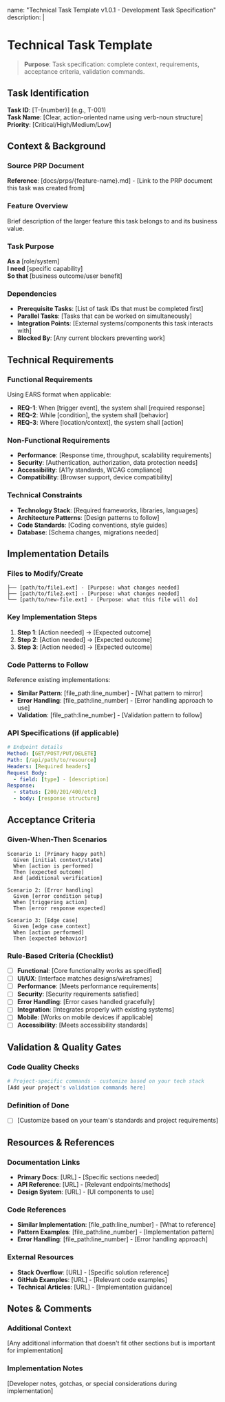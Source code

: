 name: "Technical Task Template v1.0.1 - Development Task Specification"
description: |

# Technical Task Template

> **Purpose**: Task specification: complete context, requirements, acceptance criteria, validation commands.

## Task Identification

**Task ID**: [T-{number}] (e.g., T-001)  
**Task Name**: [Clear, action-oriented name using verb-noun structure]  
**Priority**: [Critical/High/Medium/Low]  

## Context & Background

### Source PRP Document
**Reference**: [docs/prps/{feature-name}.md] - [Link to the PRP document this task was created from]

### Feature Overview
Brief description of the larger feature this task belongs to and its business value.

### Task Purpose
**As a** [role/system]  
**I need** [specific capability]  
**So that** [business outcome/user benefit]  

### Dependencies
- **Prerequisite Tasks**: [List of task IDs that must be completed first]
- **Parallel Tasks**: [Tasks that can be worked on simultaneously]
- **Integration Points**: [External systems/components this task interacts with]
- **Blocked By**: [Any current blockers preventing work]

## Technical Requirements

### Functional Requirements
Using EARS format when applicable:
- **REQ-1**: When [trigger event], the system shall [required response]
- **REQ-2**: While [condition], the system shall [behavior]
- **REQ-3**: Where [location/context], the system shall [action]

### Non-Functional Requirements
- **Performance**: [Response time, throughput, scalability requirements]
- **Security**: [Authentication, authorization, data protection needs]
- **Accessibility**: [A11y standards, WCAG compliance]
- **Compatibility**: [Browser support, device compatibility]

### Technical Constraints
- **Technology Stack**: [Required frameworks, libraries, languages]
- **Architecture Patterns**: [Design patterns to follow]
- **Code Standards**: [Coding conventions, style guides]
- **Database**: [Schema changes, migrations needed]

## Implementation Details

### Files to Modify/Create
```
├── [path/to/file1.ext] - [Purpose: what changes needed]
├── [path/to/file2.ext] - [Purpose: what changes needed]
└── [path/to/new-file.ext] - [Purpose: what this file will do]
```

### Key Implementation Steps
1. **Step 1**: [Action needed] → [Expected outcome]
2. **Step 2**: [Action needed] → [Expected outcome]
3. **Step 3**: [Action needed] → [Expected outcome]

### Code Patterns to Follow
Reference existing implementations:
- **Similar Pattern**: [file_path:line_number] - [What pattern to mirror]
- **Error Handling**: [file_path:line_number] - [Error handling approach to use]
- **Validation**: [file_path:line_number] - [Validation pattern to follow]

### API Specifications (if applicable)
```yaml
# Endpoint details
Method: [GET/POST/PUT/DELETE]
Path: [/api/path/to/resource]
Headers: [Required headers]
Request Body:
  - field: [type] - [description]
Response:
  - status: [200/201/400/etc]
  - body: [response structure]
```

## Acceptance Criteria

### Given-When-Then Scenarios
```gherkin
Scenario 1: [Primary happy path]
  Given [initial context/state]
  When [action is performed]
  Then [expected outcome]
  And [additional verification]

Scenario 2: [Error handling]
  Given [error condition setup]
  When [triggering action]
  Then [error response expected]

Scenario 3: [Edge case]
  Given [edge case context]
  When [action performed]
  Then [expected behavior]
```

### Rule-Based Criteria (Checklist)
- [ ] **Functional**: [Core functionality works as specified]
- [ ] **UI/UX**: [Interface matches designs/wireframes]
- [ ] **Performance**: [Meets performance requirements]
- [ ] **Security**: [Security requirements satisfied]
- [ ] **Error Handling**: [Error cases handled gracefully]
- [ ] **Integration**: [Integrates properly with existing systems]
- [ ] **Mobile**: [Works on mobile devices if applicable]
- [ ] **Accessibility**: [Meets accessibility standards]

## Validation & Quality Gates

### Code Quality Checks
```bash
# Project-specific commands - customize based on your tech stack
[Add your project's validation commands here]
```

### Definition of Done
- [ ] [Customize based on your team's standards and project requirements]

## Resources & References

### Documentation Links
- **Primary Docs**: [URL] - [Specific sections needed]
- **API Reference**: [URL] - [Relevant endpoints/methods]
- **Design System**: [URL] - [UI components to use]

### Code References
- **Similar Implementation**: [file_path:line_number] - [What to reference]
- **Pattern Examples**: [file_path:line_number] - [Implementation pattern]
- **Error Handling**: [file_path:line_number] - [Error handling approach]

### External Resources
- **Stack Overflow**: [URL] - [Specific solution reference]
- **GitHub Examples**: [URL] - [Relevant code examples]
- **Technical Articles**: [URL] - [Implementation guidance]

## Notes & Comments

### Additional Context
[Any additional information that doesn't fit other sections but is important for implementation]

### Implementation Notes
[Developer notes, gotchas, or special considerations during implementation]